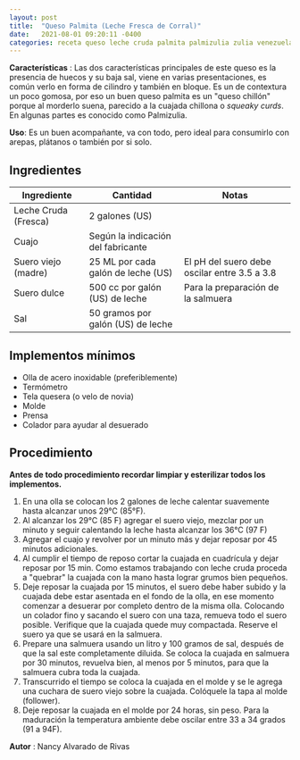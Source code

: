 ```yaml
---
layout: post
title:  "Queso Palmita (Leche Fresca de Corral)"
date:   2021-08-01 09:20:11 -0400
categories: receta queso leche cruda palmita palmizulia zulia venezuela
---
```


**Características** : Las dos características principales de este queso es la presencia de huecos y su baja sal, viene en varias presentaciones, es común verlo en forma de cilindro y también en bloque. Es un de contextura un poco gomosa, por eso un buen queso palmita es un "queso chillón" porque al morderlo suena, parecido a la cuajada chillona o _squeaky curds_. En algunas partes es conocido como Palmizulia.

**Uso**: Es un buen acompañante, va con todo, pero ideal para consumirlo con arepas, plátanos o también por si solo.

## Ingredientes

Ingrediente | Cantidad | Notas
------------| ---------| -----
Leche Cruda (Fresca) | 2 galones (US) |
Cuajo | Según la indicación del fabricante | 
Suero viejo (madre) | 25 ML por cada galón de leche (US) | El pH del suero debe oscilar entre 3.5 a 3.8 
Suero dulce | 500 cc por galón (US) de leche | Para la preparación de la salmuera
Sal | 50 gramos por galón (US) de leche | 

## Implementos mínimos

- Olla de acero inoxidable (preferiblemente)
- Termómetro
- Tela quesera (o velo de novia)
- Molde
- Prensa
- Colador para ayudar al desuerado

## Procedimiento

**Antes de todo procedimiento recordar limpiar y esterilizar todos los implementos.**

1. En una olla se colocan los 2 galones de leche calentar suavemente hasta alcanzar unos 29°C (85°F). 
2. Al alcanzar los 29°C (85 F) agregar el suero viejo, mezclar por un minuto y seguir calentando la leche hasta alcanzar los 36°C (97 F)
3. Agregar el cuajo y revolver por un minuto más y dejar reposar por 45 minutos adicionales. 
4. Al cumplir el tiempo de reposo cortar la cuajada en cuadrícula y dejar reposar por 15 min. Como estamos trabajando con leche cruda proceda a "quebrar" la cuajada con la mano hasta lograr grumos bien pequeños.
5. Deje reposar la cuajada por 15 minutos, el suero debe haber subido y la cuajada debe estar asentada en el fondo de la olla, en ese momento comenzar a desuerar por completo dentro de la misma olla. Colocando un colador fino y sacando el suero con una taza, remueva todo el suero posible. Verifique que la cuajada quede muy compactada. Reserve el suero ya que se usará en la salmuera.
6. Prepare una salmuera usando un litro y 100 gramos de sal, después de que la sal este completamente diluida. Se coloca la cuajada en salmuera por 30 minutos, revuelva bien, al menos por 5 minutos, para que la salmuera cubra toda la cuajada.
7. Transcurrido el tiempo se coloca la cuajada en el molde y se le agrega una cuchara de suero viejo sobre la cuajada. Colóquele la tapa al molde (follower).
8.  Deje reposar la cuajada en el molde por 24 horas, sin peso. Para la maduración la temperatura ambiente debe oscilar entre 33 a 34 grados (91 a 94F).

**Autor** : Nancy Alvarado de Rivas